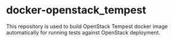 # docker-openstack_tempest
This repository is used to build OpenStack Tempest docker image automatically for running tests against OpenStack deployment.
